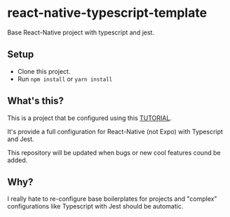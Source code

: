 # react-native-typescript-template
Base React-Native project with typescript and jest.

## Setup
* Clone this project.
* Run `npm install` or `yarn install`

## What's this?
This is a project that be configured using this [TUTORIAL](https://facebook.github.io/react-native/blog/2018/05/07/using-typescript-with-react-native.html).

It's provide a full configuration for React-Native (not Expo) with Typescript and Jest.

This repository will be updated when bugs or new cool features cound be added.

## Why?
I really hate to re-configure base boilerplates for projects and "complex" configurations like Typescript with Jest should be automatic.





